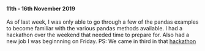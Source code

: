 #### 11th - 16th November 2019

As of last week, I was only able to go through a few of the pandas examples to become familiar with the various pandas methods available.
I had a hackathon over the weekend that needed time to prepare for. Also had a new job I was beginnning on Friday.
PS: We came in third in that [hackathon](https://devpost.com/software/wics-wildlife-intelligent-crime-scanner)
